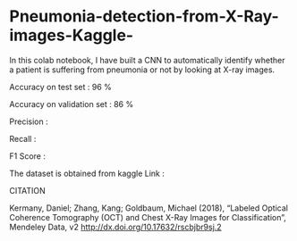 # Pneumonia-detection-from-X-Ray-images-Kaggle-

In this colab notebook, I have built a CNN
to automatically identify whether a patient is suffering from pneumonia or not by looking at X-ray images. 

Accuracy on test set : 96 %

Accuracy on validation set : 86 %

Precision : 

Recall :

F1 Score :


The dataset is obtained from kaggle 
Link : 






































CITATION

Kermany, Daniel; Zhang, Kang; Goldbaum, Michael (2018), “Labeled Optical Coherence Tomography (OCT) and Chest X-Ray Images for Classification”, Mendeley Data, v2
http://dx.doi.org/10.17632/rscbjbr9sj.2
